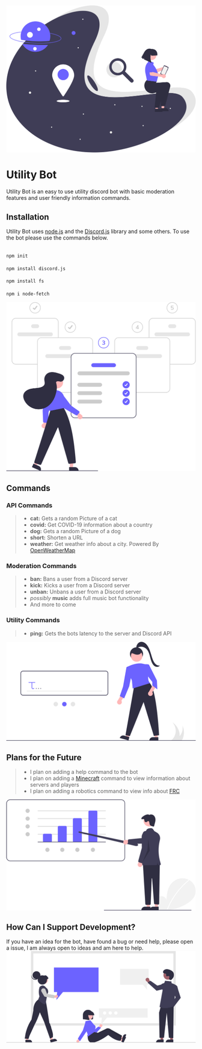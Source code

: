 ![logo.svg](./resources/logo.svg)
# Utility Bot

Utility Bot is an easy to use utility discord bot with basic moderation features and user friendly information commands.


## Installation

Utility Bot uses [node.js](https://nodejs.org/en/) and the [Discord.js](https://discord.js.org) library and some others.  To use the bot please use the commands below.

```bash

npm init

npm install discord.js

npm install fs

npm i node-fetch
```
![install.svg](./resources/install.svg)

## Commands

### API Commands

> - **cat:** Gets a random Picture of a cat <br />
> - **covid:** Get COVID-19 information about a country <br />
> - **dog:** Gets a random Picture of a dog <br />
> - **short:** Shorten a URL <br />
> - **weather:** Get weather info about a city. Powered By [OpenWeatherMap](https://openweathermap.org/) <br />

### Moderation Commands

> - **ban:** Bans a user from a Discord server <br />
> - **kick:** Kicks a user from a Discord server <br />
> - **unban:** Unbans a user from a Discord server <br />
> - *possibly* **music** adds full music bot functionality <br />
> - And more to come<br />

### Utility Commands

> - **ping:** Gets the bots latency to the server and Discord API <br />

![commands.svg](./resources/commands.svg)

## Plans for the Future

> - I plan on adding a help command to the bot <br />
> - I plan on adding a [Minecraft](https://minecraft.net) command to view information about servers and players <br />
> - I plan on adding a robotics command to view info about [FRC](https://www.firstinspires.org/) <br />

![plans.svg](./resources/plans.svg)

## How Can I Support Development?

If you have an idea for the bot, have found a bug or need help, please open a issue, I am always open to ideas and am here to help.
![support.svg](./resources/support.svg)